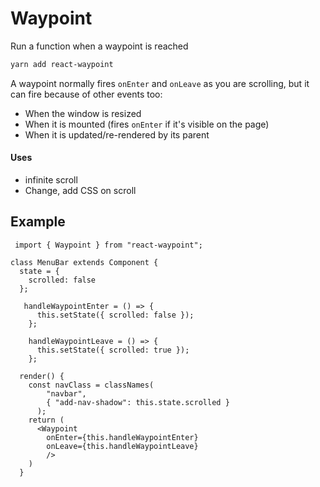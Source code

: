 # Waypoint

Run a function when a waypoint is reached

```bash
yarn add react-waypoint
```

A waypoint normally fires `onEnter` and `onLeave` as you are scrolling, but it can fire because of other events too:

- When the window is resized
- When it is mounted (fires `onEnter` if it's visible on the page)
- When it is updated/re-rendered by its parent

#### Uses

- infinite scroll
- Change, add CSS on scroll 

## Example

```react
 import { Waypoint } from "react-waypoint";

class MenuBar extends Component {
  state = {
    scrolled: false
  };
  
   handleWaypointEnter = () => {
      this.setState({ scrolled: false });
    };

    handleWaypointLeave = () => {
      this.setState({ scrolled: true });
    };
  
  render() {
    const navClass = classNames(
        "navbar",
        { "add-nav-shadow": this.state.scrolled }
      );
    return (
      <Waypoint
        onEnter={this.handleWaypointEnter}
        onLeave={this.handleWaypointLeave}
        />
  	)
  }

```

